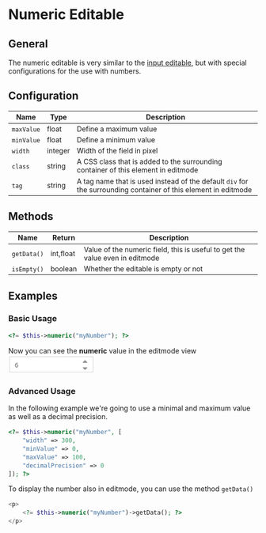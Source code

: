 # Numeric Editable

## General
The numeric editable is very similar to the [input editable](./16_Input.md), but with special configurations for the use with numbers.

## Configuration

| Name       | Type    | Description                                                                                                    |
|------------|---------|----------------------------------------------------------------------------------------------------------------|
| `maxValue` | float   | Define a maximum value                                                                                         |
| `minValue` | float   | Define a minimum value                                                                                         |
| `width`    | integer | Width of the field in pixel                                                                                    |
| `class`    | string  | A CSS class that is added to the surrounding container of this element in editmode                             |
| `tag`      | string  | A tag name that is used instead of the default `div` for the surrounding container of this element in editmode |

## Methods

| Name        | Return      | Description                                                                  |
|-------------|-------------|------------------------------------------------------------------------------|
| `getData()` | int,float   | Value of the numeric field, this is useful to get the value even in editmode |
| `isEmpty()` | boolean     | Whether the editable is empty or not                                         |

## Examples

### Basic Usage

```php
<?= $this->numeric("myNumber"); ?>
```

Now you can see the **numeric** value in the editmode view 
![Numeric input - editmode](../../img/editables_numeric_simple_editmode.png)

### Advanced Usage

In the following example we're going to use a minimal and maximum value as well as a decimal precision. 

```php
<?= $this->numeric("myNumber", [
    "width" => 300,
    "minValue" => 0,
    "maxValue" => 100,
    "decimalPrecision" => 0
]); ?>
```

To display the number also in editmode, you can use the method `getData()`
```php
<p>
    <?= $this->numeric("myNumber")->getData(); ?>
</p>
```
